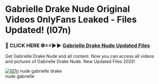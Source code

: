 # Gabrielle Drake Nude Original Videos 0nlyFans Leaked - Files Updated! (l07n)

<h3>🔴 CLICK HERE 🌐==►► <a href="https://tinyurl.com/yrmya6cz" rel="nofollow">Gabrielle Drake Nude Updated Files</a></h3>

Get Gabrielle Drake Nude and all content. Now you can access all videos and pictures of Gabrielle Drake Nude. New Updated Files 2025!

[![l07n](https://i.imgur.com/FMdXYCs.gif)](https://tinyurl.com/yrmya6cz)
nude gabrielle drake<br>
nude gabrielle